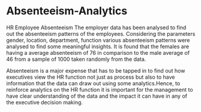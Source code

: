 # Absenteeism-Analytics
HR Employee Absenteeism
The employer data has been analysed to find out the absenteeism patterns of the employees.
Considering the parameters gender, location, department, function various absenteeism patterns were analysed 
to find some meaningful insights.
It is found that the females are having a average absenteeism of 76 in comparison to the male average of 46 
from a sample of 1000 taken randomly from the data.

Absenteeism is a major expense that has to be tapped in to find out how executives view the HR function not just as process but also to have information that the data can draw out using some analytics.Hence, to reinforce analytics on the HR function it is important for the management to have clear understanding of the data and the impact it can have in any of the executive decision making.
